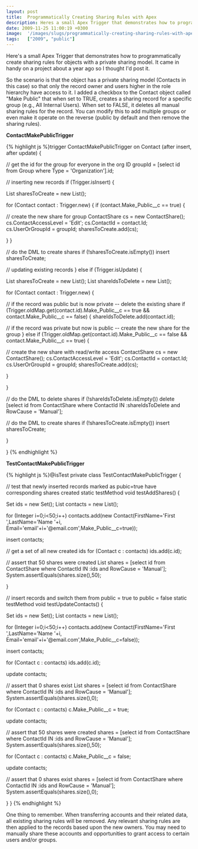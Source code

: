 ```yaml
---
layout: post
title:  Programmatically Creating Sharing Rules with Apex
description: Heres a small Apex Trigger that demonstrates how to programmatically create sharing rules for objects with a private sharing model. It came in handy on a project about a year ago so I thought Id post it. So the scenario is that the object has a private sharing model (Contacts in this case) so that only the record owner and users higher in the role hierarchy have access to it. I added a checkbox to the Contact object called Make Public that when set to TRUE, creates a sharing record for a specifi
date: 2009-11-25 11:00:19 +0300
image:  '/images/slugs/programmatically-creating-sharing-rules-with-apex.jpg'
tags:   ["2009", "public"]
---
```

<p>Here's a small Apex Trigger that demonstrates how to programmatically create sharing rules for objects with a private sharing model. It came in handy on a project about a year ago so I thought I'd post it.</p>
<p>So the scenario is that the object has a private sharing model (Contacts in this case) so that only the record owner and users higher in the role hierarchy have access to it. I added a checkbox to the Contact object called "Make Public" that when set to TRUE, creates a sharing record for a specific group (e.g., All Internal Users). When set to FALSE, it deletes all manual sharing rules for the record. You can modify this to add multiple groups or even make it operate on the reverse (public by default and then remove the sharing rules).</p>
<p><strong>ContactMakePublicTrigger</strong></p>
{% highlight js %}trigger ContactMakePublicTrigger on Contact (after insert, after update) {

 // get the id for the group for everyone in the org
 ID groupId = [select id from Group where Type = 'Organization'].id;

 // inserting new records
 if (Trigger.isInsert) {

  List<ContactShare> sharesToCreate = new List<ContactShare>();

  for (Contact contact : Trigger.new) {
 if (contact.Make_Public__c == true) {

  // create the new share for group
  ContactShare cs = new ContactShare();
  cs.ContactAccessLevel = 'Edit';
  cs.ContactId = contact.Id;
  cs.UserOrGroupId = groupId;
  sharesToCreate.add(cs);

 }
  }

  // do the DML to create shares
  if (!sharesToCreate.isEmpty())
 insert sharesToCreate;

 // updating existing records
 } else if (Trigger.isUpdate) {

  List<ContactShare> sharesToCreate = new List<ContactShare>();
  List<ID> shareIdsToDelete = new List<ID>();

  for (Contact contact : Trigger.new) {

 // if the record was public but is now private -- delete the existing share
 if (Trigger.oldMap.get(contact.id).Make_Public__c == true &amp;&amp; contact.Make_Public__c == false) {
  shareIdsToDelete.add(contact.id);

 // if the record was private but now is public -- create the new share for the group
 } else if (Trigger.oldMap.get(contact.id).Make_Public__c == false &amp;&amp; contact.Make_Public__c == true) {

  // create the new share with read/write access
  ContactShare cs = new ContactShare();
  cs.ContactAccessLevel = 'Edit';
  cs.ContactId = contact.Id;
  cs.UserOrGroupId = groupId;
  sharesToCreate.add(cs);

 }

  }

  // do the DML to delete shares
  if (!shareIdsToDelete.isEmpty())
 delete [select id from ContactShare where ContactId IN :shareIdsToDelete and RowCause = 'Manual'];

  // do the DML to create shares
  if (!sharesToCreate.isEmpty())
 insert sharesToCreate;

 }

}
{% endhighlight %}
<p><strong> TestContactMakePublicTrigger</strong></p>
{% highlight js %}@isTest
private class TestContactMakePublicTrigger {

  // test that newly inserted records marked as pubic=true have corresponding shares created
  static testMethod void testAddShares() {

  Set<ID> ids = new Set<ID>();
  List<Contact> contacts = new List<Contact>();

  for (Integer i=0;i<50;i++)
 contacts.add(new Contact(FirstName='First ',LastName='Name '+i,
  Email='email'+i+'@email.com',Make_Public__c=true));

  insert contacts;

  // get a set of all new created ids
  for (Contact c : contacts)
 ids.add(c.id);

  // assert that 50 shares were created
  List<ContactShare> shares = [select id from ContactShare where 
 ContactId IN :ids and RowCause = 'Manual'];
  System.assertEquals(shares.size(),50);

  }

  // insert records and switch them from public = true to public = false
  static testMethod void testUpdateContacts() {

  Set<ID> ids = new Set<ID>();
  List<Contact> contacts = new List<Contact>();

  for (Integer i=0;i<50;i++)
 contacts.add(new Contact(FirstName='First ',LastName='Name '+i,
  Email='email'+i+'@email.com',Make_Public__c=false));

  insert contacts;

  for (Contact c : contacts)
 ids.add(c.id);

  update contacts;

  // assert that 0 shares exist
  List<ContactShare> shares = [select id from ContactShare where 
 ContactId IN :ids and RowCause = 'Manual'];
  System.assertEquals(shares.size(),0);

  for (Contact c : contacts)
 c.Make_Public__c = true;

  update contacts;

  // assert that 50 shares were created
  shares = [select id from ContactShare where ContactId IN :ids and RowCause = 'Manual'];
  System.assertEquals(shares.size(),50);

  for (Contact c : contacts)
 c.Make_Public__c = false;

  update contacts;

  // assert that 0 shares exist
  shares = [select id from ContactShare where ContactId IN :ids and RowCause = 'Manual'];
  System.assertEquals(shares.size(),0);

  }
}
{% endhighlight %}
<p>One thing to remember. When transferring accounts and their related data, all existing sharing rules will be removed. Any relevant sharing rules are then applied to the records based upon the new owners. You may need to manually share these accounts and opportunities to grant access to certain users and/or groups.</p>

